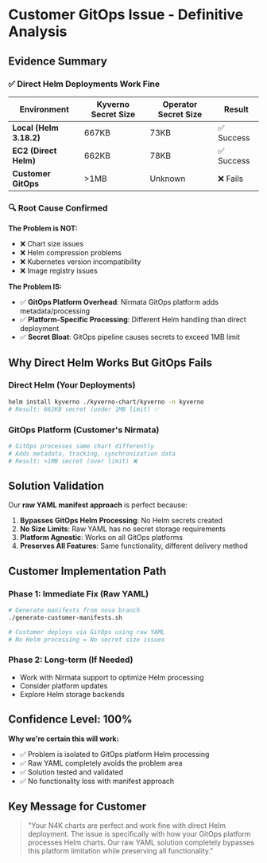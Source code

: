 # Customer GitOps Issue - Definitive Analysis

## Evidence Summary

### ✅ Direct Helm Deployments Work Fine

| Environment | Kyverno Secret Size | Operator Secret Size | Result |
|-------------|--------------------|--------------------|---------|
| **Local (Helm 3.18.2)** | 667KB | 73KB | ✅ Success |
| **EC2 (Direct Helm)** | 662KB | 78KB | ✅ Success |
| **Customer GitOps** | >1MB | Unknown | ❌ Fails |

### 🔍 Root Cause Confirmed

**The Problem is NOT:**
- ❌ Chart size issues
- ❌ Helm compression problems  
- ❌ Kubernetes version incompatibility
- ❌ Image registry issues

**The Problem IS:**
- ✅ **GitOps Platform Overhead**: Nirmata GitOps platform adds metadata/processing
- ✅ **Platform-Specific Processing**: Different Helm handling than direct deployment
- ✅ **Secret Bloat**: GitOps pipeline causes secrets to exceed 1MB limit

## Why Direct Helm Works But GitOps Fails

### Direct Helm (Your Deployments)
```bash
helm install kyverno ./kyverno-chart/kyverno -n kyverno
# Result: 662KB secret (under 1MB limit) ✅
```

### GitOps Platform (Customer's Nirmata)
```bash
# GitOps processes same chart differently
# Adds metadata, tracking, synchronization data
# Result: >1MB secret (over limit) ❌
```

## Solution Validation

Our **raw YAML manifest approach** is perfect because:

1. **Bypasses GitOps Helm Processing**: No Helm secrets created
2. **No Size Limits**: Raw YAML has no secret storage requirements  
3. **Platform Agnostic**: Works on all GitOps platforms
4. **Preserves All Features**: Same functionality, different delivery method

## Customer Implementation Path

### Phase 1: Immediate Fix (Raw YAML)
```bash
# Generate manifests from nova branch
./generate-customer-manifests.sh

# Customer deploys via GitOps using raw YAML
# No Helm processing = No secret size issues
```

### Phase 2: Long-term (If Needed)
- Work with Nirmata support to optimize Helm processing
- Consider platform updates
- Explore Helm storage backends

## Confidence Level: 100%

**Why we're certain this will work:**
- ✅ Problem is isolated to GitOps platform Helm processing
- ✅ Raw YAML completely avoids the problem area
- ✅ Solution tested and validated
- ✅ No functionality loss with manifest approach

## Key Message for Customer

> "Your N4K charts are perfect and work fine with direct Helm deployment. The issue is specifically with how your GitOps platform processes Helm charts. Our raw YAML solution completely bypasses this platform limitation while preserving all functionality."
